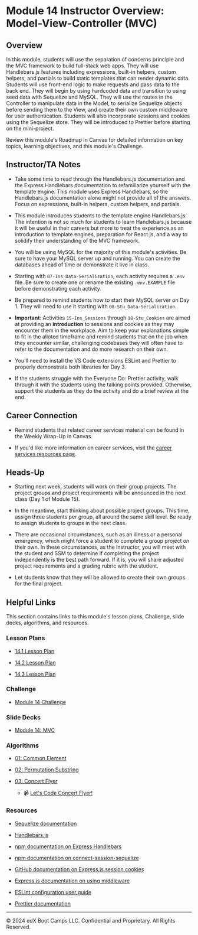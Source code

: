 # Module 14 Instructor Overview: Model-View-Controller (MVC)

## Overview

In this module, students will use the separation of concerns principle and the MVC framework to build full-stack web apps. They will use Handlebars.js features including expressions, built-in helpers, custom helpers, and partials to build static templates that can render dynamic data. Students will use front-end logic to make requests and pass data to the back end. They will begin by using hardcoded data and transition to using seed data with Sequelize and MySQL. They will use the routes in the Controller to manipulate data in the Model, to serialize Sequelize objects before sending them to the View, and create their own custom middleware for user authentication. Students will also incorporate sessions and cookies using the Sequelize store. They will be introduced to Prettier before starting on the mini-project.

Review this module's Roadmap in Canvas for detailed information on key topics, learning objectives, and this module's Challenge.

## Instructor/TA Notes

* Take some time to read through the Handlebars.js documentation and the Express Handlebars documentation to refamiliarize yourself with the template engine. This module uses Express Handlebars, so the Handlebars.js documentation alone might not provide all of the answers. Focus on expressions, built-in helpers, custom helpers, and partials.

* This module introduces students to the template engine Handlebars.js. The intention is not so much for students to learn Handlebars.js because it will be useful in their careers but more to treat the experience as an introduction to template engines, preparation for React.js, and a way to solidify their understanding of the MVC framework.

* You will be using MySQL for the majority of this module's activities. Be sure to have your MySQL server up and running. You can create the databases ahead of time or demonstrate it live in class.

* Starting with `07-Ins_Data-Serialization`, each activity requires a `.env` file. Be sure to create one or rename the existing `.env.EXAMPLE` file before demonstrating each activity.

* Be prepared to remind students how to start their MySQL server on Day 1. They will need to use it starting with `08-Stu_Data-Serialization`.

* **Important**: Activities `15-Ins_Sessions` through `18-Stu_Cookies` are aimed at providing an **introduction** to sessions and cookies as they may encounter them in the workplace. Aim to keep your explanations simple to fit in the alloted timeframe and remind students that on the job when they encounter similar, challenging codebases they will often have to refer to the documentation and do more research on their own.

* You'll need to install the VS Code extensions ESLint and Prettier to properly demonstrate both libraries for Day 3.

* If the students struggle with the Everyone Do: Prettier activity, walk through it with the students using the talking points provided. Otherwise, support the students as they do the activity and do a brief review at the end.

## Career Connection

* Remind students that related career services material can be found in the Weekly Wrap-Up in Canvas.

* If you'd like more information on career services, visit the [career services resources page](https://careernetwork.2u.com/?utm_medium=Academics&utm_source=boot_camp/).

## Heads-Up

* Starting next week, students will work on their group projects. The project groups and project requirements will be announced in the next class (Day 1 of Module 15).

* In the meantime, start thinking about possible project groups. This time, assign three students per group, all around the same skill level. Be ready to assign students to groups in the next class.

* There are occasional circumstances, such as an illness or a personal emergency, which might force a student to complete a group project on their own. In these circumstances, as the instructor, you will meet with the student and SSM to determine if completing the project independently is the best path forward. If it is, you will share adjusted project requirements and a grading rubric with the student.

* Let students know that they will be allowed to create their own groups for the final project.

## Helpful Links

This section contains links to this module's lesson plans, Challenge, slide decks, algorithms, and resources.

### Lesson Plans

  * [14.1 Lesson Plan](./01-Day_Handlebars/14.1-LESSON-PLAN.md)

  * [14.2 Lesson Plan](./02-Day_Authentication/14.2-LESSON-PLAN.md)

  * [14.3 Lesson Plan](./03-Day_Review/14.3-LESSON-PLAN.md)

### Challenge

  * [Module 14 Challenge](../../../01-Class-Content/14-MVC/02-Challenge)

### Slide Decks

  * [Module 14: MVC](https://docs.google.com/presentation/d/1RIA8VZVN4_JAaL0xSPf1GPc8b5dJlM5V43EVNEZ_kfA/edit?usp=sharing)

### Algorithms

  * [01: Common Element](../../../01-Class-Content/14-MVC/03-Algorithms/01-common-element/)

  * [02: Permutation Substring](../../../01-Class-Content/14-MVC/03-Algorithms/02-permutation-substring/)

  * [03: Concert Flyer](../../../01-Class-Content/14-MVC/03-Algorithms/03-concert-flyer/)

    * 📹 [Let's Code Concert Flyer!](https://2u-20.wistia.com/medias/42ac9axtbq)

### Resources

  * [Sequelize documentation](https://sequelize.org/master/)

  * [Handlebars.js](https://handlebarsjs.com/)

  * [npm documentation on Express Handlebars](https://www.npmjs.com/package/express-handlebars)

  * [npm documentation on connect-session-sequelize](https://www.npmjs.com/package/connect-session-sequelize)

  * [GitHub documentation on Express.js session cookies](https://github.com/expressjs/session#cookie)

  * [Express.js documentation on using middleware](https://expressjs.com/en/guide/using-middleware.html)

  * [ESLint configuration user guide](https://eslint.org/docs/user-guide/configuring)

  * [Prettier documentation](https://prettier.io/docs/en/index.html)

---
© 2024 edX Boot Camps LLC. Confidential and Proprietary. All Rights Reserved.

